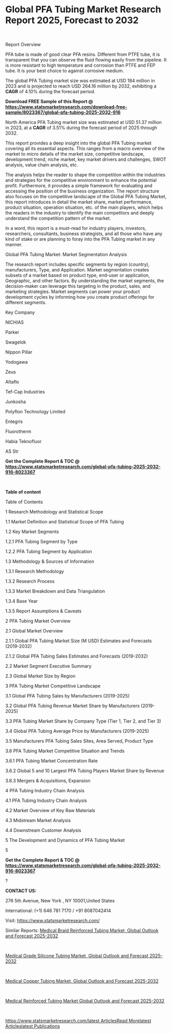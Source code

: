 <h1>Global PFA Tubing Market Research Report 2025, Forecast to 2032</h1><br/><p>Report Overview</p>
 
 
 
 <p>PFA tube is made of good clear PFA resins. Different from PTFE tube, it is transparent that you can observe the fluid flowing easily from the pipeline. It is more resistant to high temperature and corrosion than PTFE and FEP tube. It is your best choice to against corrosive medium.</p>
 
 
 
 <p>The global PFA Tubing market size was estimated at USD 184 million in 2023 and is projected to reach USD 264.16 million by 2032, exhibiting a <strong>CAGR</strong> of 4.10% during the forecast period.</p>
 
 
 
 <p><strong>Download FREE Sample of this Report @ <a href="https://www.statsmarketresearch.com/download-free-sample/8023367/global-pfa-tubing-2025-2032-916">https://www.statsmarketresearch.com/download-free-sample/8023367/global-pfa-tubing-2025-2032-916</a></strong></p>
 
 
 
 <p>North America PFA Tubing market size was estimated at USD 51.37 million in 2023, at a <strong>CAGR</strong> of 3.51% during the forecast period of 2025 through 2032.</p>
 
 
 
 <p>This report provides a deep insight into the global PFA Tubing market covering all its essential aspects. This ranges from a macro overview of the market to micro details of the market size, competitive landscape, development trend, niche market, key market drivers and challenges, SWOT analysis, value chain analysis, etc.</p>
 
 
 
 <p>The analysis helps the reader to shape the competition within the industries and strategies for the competitive environment to enhance the potential profit. Furthermore, it provides a simple framework for evaluating and accessing the position of the business organization. The report structure also focuses on the competitive landscape of the Global PFA Tubing Market, this report introduces in detail the market share, market performance, product situation, operation situation, etc. of the main players, which helps the readers in the industry to identify the main competitors and deeply understand the competition pattern of the market.</p>
 
 
 
 <p>In a word, this report is a must-read for industry players, investors, researchers, consultants, business strategists, and all those who have any kind of stake or are planning to foray into the PFA Tubing market in any manner.</p>
 
 
 
 <p>Global PFA Tubing Market: Market Segmentation Analysis</p>
 
 
 
 <p>The research report includes specific segments by region (country), manufacturers, Type, and Application. Market segmentation creates subsets of a market based on product type, end-user or application, Geographic, and other factors. By understanding the market segments, the decision-maker can leverage this targeting in the product, sales, and marketing strategies. Market segments can power your product development cycles by informing how you create product offerings for different segments.</p>
 
 
 
 <p>Key Company</p>
 
 
 
 <p>NICHIAS</p>
 
 
 
 <p>Parker</p>
 
 
 
 <p>Swagelok</p>
 
 
 
 <p>Nippon Pillar</p>
 
 
 
 <p>Yodogawa</p>
 
 
 
 <p>Zeus</p>
 
 
 
 <p>Altaflo</p>
 
 
 
 <p>Tef-Cap Industries</p>
 
 
 
 <p>Junkosha</p>
 
 
 
 <p>Polyflon Technology Limited</p>
 
 
 
 <p>Entegris</p>
 
 
 
 <p>Fluorotherm</p>
 
 
 
 <p>Habia Teknofluor</p>
 
 
 
 <p>AS Str</p>
 
 
 
 <div><b>Get the Complete Report & TOC @ <a href="https://www.statsmarketresearch.com/global-pfa-tubing-2025-2032-916-8023367">https://www.statsmarketresearch.com/global-pfa-tubing-2025-2032-916-8023367</a></b></div>
 
 
 
 <p><br />
 
 <b>Table of content</b></p>
 
 
 
 <p>Table of Contents<br />
 
 1 Research Methodology and Statistical Scope<br />
 
 1.1 Market Definition and Statistical Scope of PFA Tubing<br />
 
 1.2 Key Market Segments<br />
 
 1.2.1 PFA Tubing Segment by Type<br />
 
 1.2.2 PFA Tubing Segment by Application<br />
 
 1.3 Methodology & Sources of Information<br />
 
 1.3.1 Research Methodology<br />
 
 1.3.2 Research Process<br />
 
 1.3.3 Market Breakdown and Data Triangulation<br />
 
 1.3.4 Base Year<br />
 
 1.3.5 Report Assumptions & Caveats<br />
 
 2 PFA Tubing Market Overview<br />
 
 2.1 Global Market Overview<br />
 
 2.1.1 Global PFA Tubing Market Size (M USD) Estimates and Forecasts (2019-2032)<br />
 
 2.1.2 Global PFA Tubing Sales Estimates and Forecasts (2019-2032)<br />
 
 2.2 Market Segment Executive Summary<br />
 
 2.3 Global Market Size by Region<br />
 
 3 PFA Tubing Market Competitive Landscape<br />
 
 3.1 Global PFA Tubing Sales by Manufacturers (2019-2025)<br />
 
 3.2 Global PFA Tubing Revenue Market Share by Manufacturers (2019-2025)<br />
 
 3.3 PFA Tubing Market Share by Company Type (Tier 1, Tier 2, and Tier 3)<br />
 
 3.4 Global PFA Tubing Average Price by Manufacturers (2019-2025)<br />
 
 3.5 Manufacturers PFA Tubing Sales Sites, Area Served, Product Type<br />
 
 3.6 PFA Tubing Market Competitive Situation and Trends<br />
 
 3.6.1 PFA Tubing Market Concentration Rate<br />
 
 3.6.2 Global 5 and 10 Largest PFA Tubing Players Market Share by Revenue<br />
 
 3.6.3 Mergers & Acquisitions, Expansion<br />
 
 4 PFA Tubing Industry Chain Analysis<br />
 
 4.1 PFA Tubing Industry Chain Analysis<br />
 
 4.2 Market Overview of Key Raw Materials<br />
 
 4.3 Midstream Market Analysis<br />
 
 4.4 Downstream Customer Analysis<br />
 
 5 The Development and Dynamics of PFA Tubing Market<br />
 
 5</p>
 
 
 
 <div><b>Get the Complete Report & TOC @ <a href="https://www.statsmarketresearch.com/global-pfa-tubing-2025-2032-916-8023367">https://www.statsmarketresearch.com/global-pfa-tubing-2025-2032-916-8023367</a></b></div>
 
 
 
 <p>? </p>
 
 
 
 <p><b>CONTACT US:</b><br />
 
 276 5th Avenue, New York , NY 10001,United States<br />
 
 International: (+1) 646 781 7170 / +91 8087042414<br />
 
 Visit: <a href="https://www.statsmarketresearch.com/">https://www.statsmarketresearch.com/</a><br />
 
 Similar Reports: <a href="https://www.statsmarketresearch.com/global-pfa-tubing-2025-2032-916-8023367">Medical Braid Reinforced Tubing Market, Global Outlook and Forecast 2025-2032</a><br />
 
 <br />
 
 <a href="https://www.statsmarketresearch.com/global-pfa-tubing-2025-2032-916-8023367">Medical Grade Silicone Tubing Market, Global Outlook and Forecast 2025-2032</a><br />
 
 <br />
 
 <a href="https://www.statsmarketresearch.com/global-pfa-tubing-2025-2032-916-8023367">Medical Copper Tubing Market, Global Outlook and Forecast 2025-2032</a><br />
 
 <br />
 
 <a href="https://www.statsmarketresearch.com/global-pfa-tubing-2025-2032-916-8023367">Medical Reinforced Tubing Market Global Outlook and Forecast 2025-2032 </a><br />
 
 <br />
 
 <a href="https://gyeongbokgung.com">https://www.statsmarketresearch.com/</a><a href="https://hallyeomaritime.com">latest Articles</a><a href="https://jingwansa.com">Read More</a><a href="https://nguoiviet.jp/">latest Articles</a><a href="https://www.intelmarketresearch.com/">latest Publications</a></p>
